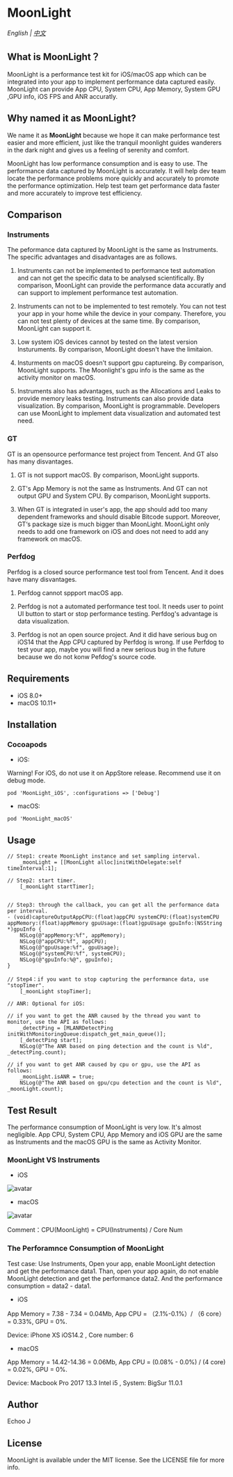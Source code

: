 # MoonLight

*English | [中文](README.zh.md)*

## What is MoonLight？

MoonLight is a performance test kit for iOS/macOS app which can be integrated into your app to implement performance data captured easily. MoonLight can provide App CPU, System CPU, App Memory, System GPU ,GPU info, iOS FPS and ANR accuratly. 

## Why named it as MoonLight?

We name it as **MoonLight** because we hope it can make performance test easier and more efficient, just like the tranquil moonlight guides wanderers in the dark night and gives us a feeling of serenity and comfort.

MoonLight has low performance consumption and is easy to use. The performance data captured by MoonLight is accurately. It will help dev team locate the performance problems more quickly and accurately to promote the performance optimization. Help test team get performance data faster and more accurately to improve test efficiency.

## Comparison
### Instruments
The peformance data captured by MoonLight is the same as Instruments. The specific advantages and disadvantages are as follows.

1. Instruments can not be implemented to performance test automation and can not get the specific data to be analysed scientifically. By comparison, MoonLight can provide the performance data accuratly and can support to implement performance test automation.

2. Instruments can not to be implemented to test remotely. You can not test your app in your home while the device in your company. Therefore, you can not test plenty of devices at the same time. By comparison, MoonLight can support it.

3. Low system iOS devices cannot by tested on the latest version Insturuments. By comparison, MoonLight doesn't have the limitaion.

4. Insturments on macOS doesn't support gpu captureing. By comparison, MoonLight supports. The Moonlight's gpu info is the same as the activity monitor on macOS.

5. Instruments also has advantages, such as the Allocations and Leaks to provide memory leaks testing. Instruments can also provide data visualization. By comparison, MoonLight is programmable. Developers can use MoonLight to implement data visualization and automated test need.
 
### GT
GT is an opensource performance test project from Tencent. And GT also has many disvantages.

1. GT is not support macOS. By comparison, MoonLight supports.

2. GT's App Memory is not the same as Instruments. And GT can not output GPU and System CPU. By comparison, MoonLight supports.

3. When GT is integrated in user's app, the app should add too many dependent frameworks and should disable Bitcode support. Moreover, GT‘s package size is much bigger than MoonLight. MoonLight only needs to add one framework on iOS and does not need to add any framework on macOS.

### Perfdog
Perfdog is a closed source performance test tool from Tencent. And it does have many disvantages.

1. Perfdog cannot sppport macOS app.

2. Perfdog is not a automated performance test tool. It needs user to point UI button to start or stop performance testing. Perfdog's advantage is data visualization.

3. Perfdog is not an open source project. And it did have serious bug on iOS14 that the App CPU captured by Perfdog is wrong. If use Perfdog to test your app, maybe you will find a new serious bug in the future because we do not konw Pefdog's source code.

## Requirements
- iOS 8.0+
- macOS 10.11+

## Installation

### Cocoapods
- iOS:

Warning! For iOS, do not use it on AppStore release. Recommend use it on debug mode.

```
pod 'MoonLight_iOS', :configurations => ['Debug']
```

- macOS:

```
pod 'MoonLight_macOS'
```

## Usage

```
// Step1: create MoonLight instance and set sampling interval.
	_moonLight = [[MoonLight alloc]initWithDelegate:self timeInterval:1];

// Step2: start timer.
	[_moonLight startTimer];


// Step3: through the callback, you can get all the performance data per interval.
- (void)captureOutputAppCPU:(float)appCPU systemCPU:(float)systemCPU appMemory:(float)appMemory gpuUsage:(float)gpuUsage gpuInfo:(NSString *)gpuInfo {
	NSLog(@"appMemory:%f", appMemory);
	NSLog(@"appCPU:%f", appCPU);
	NSLog(@"gpuUsage:%f", gpuUsage);
	NSLog(@"systemCPU:%f", systemCPU);
	NSLog(@"gpuInfo:%@", gpuInfo);
}

// Step4：if you want to stop capturing the performance data, use "stopTimer".
	[_moonLight stopTimer];
	
// ANR: Optional for iOS:

// if you want to get the ANR caused by the thread you want to monitor, use the API as follows:
	_detectPing = [MLANRDetectPing initWithMonitoringQueue:dispatch_get_main_queue()];
	[_detectPing start];
	NSLog(@"The ANR based on ping detection and the count is %ld", _detectPing.count);

// if you want to get ANR caused by cpu or gpu, use the API as follows:
	_moonLight.isANR = true;
	NSLog(@"The ANR based on gpu/cpu detection and the count is %ld", _moonLight.count);

```

## Test Result
The performance consumption of MoonLight is very low. It's almost negligible. App CPU, System CPU, App Memory and iOS GPU are the same as Instruments and the macOS GPU is the same as Activity Monitor.
### MoonLight VS Instruments
- iOS

![avatar](MoonLightVSInstruments_en.png)

- macOS

![avatar](MacInstrumentsVSMoonLight_en.png)

Comment：CPU(MoonLight) = CPU(Instruments) / Core Num

### The Perforamnce Consumption of MoonLight
Test case: Use Instruments, Open your app, enable MoonLight detection and get the performance data1. Than, open your app again, do not enable MoonLight detection and get the performance data2. And the performance consumption = data2 - data1.

- iOS

App Memory = 7.38 - 7.34 = 0.04Mb, App CPU = （2.1%-0.1%）/ （6 core） = 0.33%, GPU = 0%.

Device: iPhone XS iOS14.2 , Core number: 6

- macOS

App Memory = 14.42-14.36 = 0.06Mb, App CPU = (0.08% - 0.0%) / (4 core) = 0.02%, GPU = 0%.

Device: Macbook Pro 2017 13.3 Intel i5 , System: BigSur 11.0.1


## Author
Echoo J

## License
MoonLight is available under the MIT license. See the LICENSE file for more info.